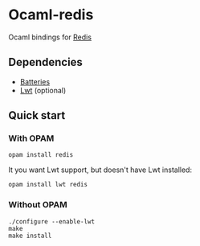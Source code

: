 # Ocaml-redis

Ocaml bindings for [Redis](http://redis.io/)

## Dependencies

* [Batteries](https://github.com/ocaml-batteries-team/batteries-included.git)
* [Lwt](http://ocsigen.org/lwt/install) (optional)

## Quick start

### With OPAM

```
opam install redis
```

It you want Lwt support, but doesn't have Lwt installed:

```
opam install lwt redis
```

### Without OPAM

```
./configure --enable-lwt
make
make install
```
